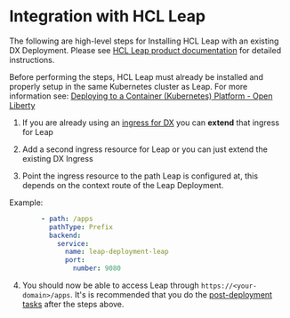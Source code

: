 # Integration with HCL Leap

The following are high-level steps for Installing HCL Leap with an existing DX Deployment.
Please see [HCL Leap product documentation](https://help.hcltechsw.com/Leap/9.3.2/index.html) for detailed instructions. 

Before performing the steps, HCL Leap must already be installed and properly setup in the same Kubernetes cluster as Leap. For more information see: [Deploying to a Container (Kubernetes) Platform - Open Liberty](https://help.hcltechsw.com/Leap/9.3.2/deploy_container_kubernetes_openliberty.html )

1. If you are already using an [ingress for DX](https://opensource.hcltechsw.com/digital-experience/CF212/deployment/install/container/helm_deployment/preparation/optional_tasks/optional-configure-ingress/?h=ingress) you can **extend** that ingress for Leap

2. Add a second ingress resource for Leap or you can just extend the existing DX Ingress

3. Point the ingress resource to the path Leap is configured at, this depends on the context route of the Leap Deployment.

Example:
```yaml
        - path: /apps
          pathType: Prefix
          backend:
            service:
              name: leap-deployment-leap
              port:
                number: 9080
```

4. You should now be able to access Leap through `https://<your-domain>/apps`. It's is recommended that you do the [post-deployment tasks](https://help.hcltechsw.com/Leap/9.3.2/in_setting_up_environment.html) after the steps above.
